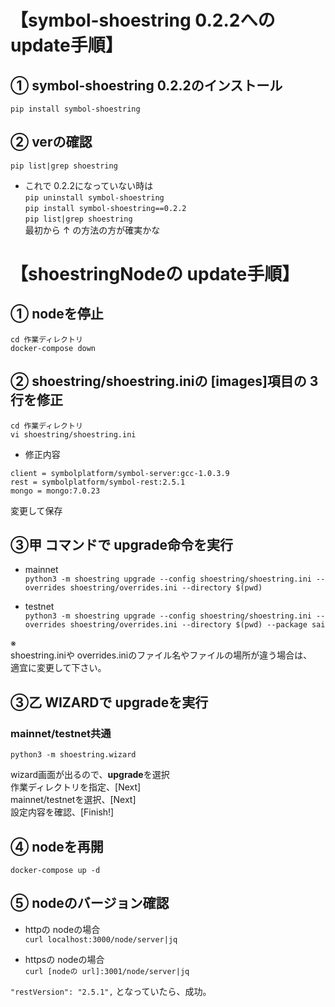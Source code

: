 # 【symbol-shoestring 0.2.2への update手順】
  
## ① symbol-shoestring 0.2.2のインストール  
`pip install symbol-shoestring`  
  
## ② verの確認  
`pip list|grep shoestring`  
  
- これで 0.2.2になっていない時は  
`pip uninstall symbol-shoestring`  
`pip install symbol-shoestring==0.2.2`  
`pip list|grep shoestring`  
最初から ↑ の方法の方が確実かな  
  
# 【shoestringNodeの update手順】  
## ① nodeを停止  
`cd 作業ディレクトリ`  
`docker-compose down`
  
## ② shoestring/shoestring.iniの [images]項目の 3行を修正  
`cd 作業ディレクトリ`  
`vi shoestring/shoestring.ini`  
  
- 修正内容  
```
client = symbolplatform/symbol-server:gcc-1.0.3.9
rest = symbolplatform/symbol-rest:2.5.1
mongo = mongo:7.0.23
```
  
変更して保存  
  
## ③甲 コマンドで upgrade命令を実行  
- mainnet  
`python3 -m shoestring upgrade --config shoestring/shoestring.ini --overrides shoestring/overrides.ini --directory $(pwd)`
  
- testnet  
`python3 -m shoestring upgrade --config shoestring/shoestring.ini --overrides shoestring/overrides.ini --directory $(pwd) --package sai`
  
  
※  
shoestring.iniや overrides.iniのファイル名やファイルの場所が違う場合は、  
適宜に変更して下さい。  
  
## ③乙 WIZARDで upgradeを実行  
### mainnet/testnet共通  

`python3 -m shoestring.wizard`  
  
wizard画面が出るので、**upgrade**を選択  
作業ディレクトリを指定、[Next]  
mainnet/testnetを選択、[Next]  
設定内容を確認、[Finish!]  
  
## ④ nodeを再開  
`docker-compose up -d`  
  
## ⑤ nodeのバージョン確認  
- httpの nodeの場合  
`curl localhost:3000/node/server|jq`

- httpsの nodeの場合    
`curl [nodeの url]:3001/node/server|jq`
  
`"restVersion": "2.5.1",` となっていたら、成功。
  
  
